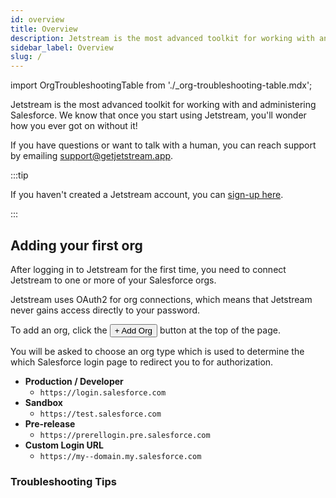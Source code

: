 ```yaml
---
id: overview
title: Overview
description: Jetstream is the most advanced toolkit for working with and administering Salesforce. We know that once you start using Jetstream, you'll wonder how you ever got on without it!
sidebar_label: Overview
slug: /
---
```


import OrgTroubleshootingTable from './\_org-troubleshooting-table.mdx';

Jetstream is the most advanced toolkit for working with and administering Salesforce. We know that once you start using Jetstream, you'll wonder how you ever got on without it!

If you have questions or want to talk with a human, you can reach support by emailing [support@getjetstream.app](mailto:support@getjetstream.app).

:::tip

If you haven't created a Jetstream account, you can [sign-up here](https://getjetstream.app/oauth/signup).

:::

## Adding your first org

After logging in to Jetstream for the first time, you need to connect Jetstream to one or more of your Salesforce orgs.

Jetstream uses OAuth2 for org connections, which means that Jetstream never gains access directly to your password.

To add an org, click the <button className="button button--link">+ Add Org</button> button at the top of the page.

You will be asked to choose an org type which is used to determine the which Salesforce login page to redirect you to for authorization.

- **Production / Developer**
  - `https://login.salesforce.com`
- **Sandbox**
  - `https://test.salesforce.com`
- **Pre-release**
  - `https://prerellogin.pre.salesforce.com`
- **Custom Login URL**
  - `https://my--domain.my.salesforce.com`

### Troubleshooting Tips

<OrgTroubleshootingTable />
